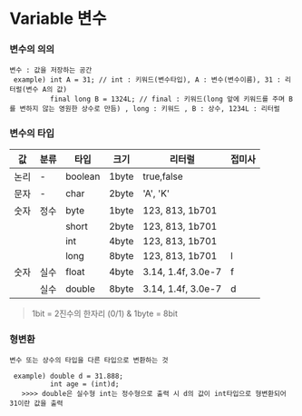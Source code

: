
# Variable 변수

  ### 변수의 의의
    변수 : 값을 저장하는 공간
     example) int A = 31; // int : 키워드(변수타입), A : 변수(변수이름), 31 : 리터럴(변수 A의 값)
              final long B = 1324L; // final : 키워드(long 앞에 키워드를 주며 B를 변하지 않는 영원한 상수로 만듬) , long : 키워드 , B : 상수, 1234L : 리터럴
  
  ### 변수의 타입

| 값   | 분류 | 타입 | 크기| 리터럴|접미사|
| -----|------| ------|------|------|------|
| 논리 | -   | boolean|1byte|true,false||
| 문자 | -   | char  |2byte|'A', 'K'||
| 숫자 | 정수    | byte|1byte|123, 813, 1b701||
|  |  | short|2byte|123, 813, 1b701||
|  |  | int|4byte|123, 813, 1b701||
|  |  | long|8byte|123, 813, 1b701|l |
|  숫자  | 실수 | float| 4byte|3.14, 1.4f, 3.0e-7|f |
|    | 실수 | double| 8byte|3.14, 1.4f, 3.0e-7|d |

 >1bit = 2진수의 한자리 (0/1) & 1byte = 8bit
 

 ### 형변환
    변수 또는 상수의 타입을 다른 타입으로 변환하는 것
    
     example) double d = 31.888;
              int age = (int)d;
       >>>> double은 실수형 int는 정수형으로 출력 시 d의 값이 int타입으로 형변환되어 31이란 값을 출력
   
